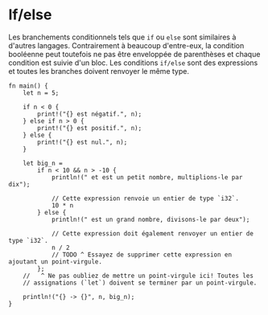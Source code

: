 # If/else

Les branchements conditionnels tels que `if` ou `else` sont similaires à d'autres langages. Contrairement à beaucoup d'entre-eux, la condition booléenne peut toutefois ne pas être enveloppée de parenthèses et chaque condition est suivie d'un bloc. Les conditions `if/else` sont des expressions et toutes les branches doivent renvoyer le même type.

```rust,editable
fn main() {
    let n = 5;

    if n < 0 {
        print!("{} est négatif.", n);
    } else if n > 0 {
        print!("{} est positif.", n);
    } else {
        print!("{} est nul.", n);
    }

    let big_n =
        if n < 10 && n > -10 {
            println!(" et est un petit nombre, multiplions-le par dix");

            // Cette expression renvoie un entier de type `i32`.
            10 * n
        } else {
            println!(" est un grand nombre, divisons-le par deux");

            // Cette expression doit également renvoyer un entier de type `i32`.
            n / 2
            // TODO ^ Essayez de supprimer cette expression en ajoutant un point-virgule.
        };
    //   ^ Ne pas oubliez de mettre un point-virgule ici! Toutes les 
    // assignations (`let`) doivent se terminer par un point-virgule.

    println!("{} -> {}", n, big_n);
}
```
